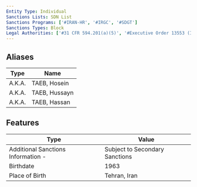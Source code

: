 ```yaml
---
Entity Type: Individual
Sanctions Lists: SDN List
Sanctions Programs: ['#IRAN-HR', '#IRGC', '#SDGT']
Sanctions Types: Block
Legal Authorities: ['#31 CFR 594.201(a)(5)', '#Executive Order 13553 (Iran)']
---
```


## Aliases
| Type  | Name      | 
|-------|-----------|
| A.K.A. | TAEB, Hosein |
| A.K.A. | TAEB, Hussayn |
| A.K.A. | TAEB, Hassan |

## Features
| Type  | Value      |
|-------|------------|
| Additional Sanctions Information - | Subject to Secondary Sanctions |
| Birthdate | 1963 |
| Place of Birth | Tehran, Iran |
